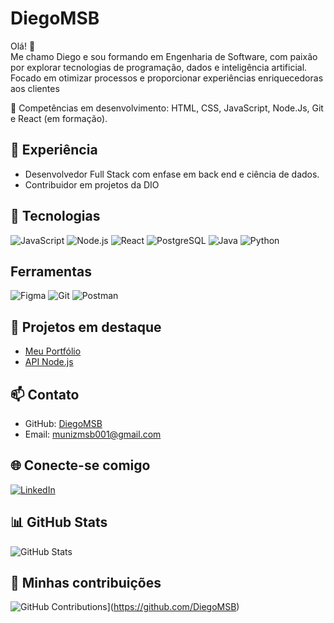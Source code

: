 # DiegoMSB

Olá! 👋  
Me chamo Diego e sou formando em Engenharia de Software, com paixão por explorar tecnologias de programação, dados e inteligência artificial. Focado em otimizar processos e proporcionar experiências enriquecedoras aos clientes

🎯 Competências em desenvolvimento: HTML, CSS, JavaScript, Node.Js, Git e React (em formação).

## 💼 Experiência
- Desenvolvedor Full Stack com enfase em back end e ciência de dados.
- Contribuidor em projetos da DIO

## 🚀 Tecnologias
![JavaScript](https://img.shields.io/badge/JavaScript-F7DF1E?style=for-the-badge&logo=javascript&logoColor=black)
![Node.js](https://img.shields.io/badge/Node.js-339933?style=for-the-badge&logo=nodedotjs&logoColor=white)
![React](https://img.shields.io/badge/React-20232A?style=for-the-badge&logo=react&logoColor=61DAFB)
![PostgreSQL](https://img.shields.io/badge/PostgreSQL-000?style=for-the-badge&logo=postgresql)
![Java](https://img.shields.io/badge/java-%23ED8B00.svg?style=for-the-badge&logo=openjdk&logoColor=white)
![Python](https://img.shields.io/badge/python-3670A0?style=for-the-badge&logo=python&logoColor=ffdd54)

## Ferramentas
![Figma](https://img.shields.io/badge/Figma-696969?style=for-the-badge&logo=figma&logoColor=figma)
![Git](https://img.shields.io/badge/GIT-E44C30?style=for-the-badge&logo=git&logoColor=white)
![Postman](https://img.shields.io/badge/Postman-FF6C37.svg?style=for-the-badge&logo=Postman&logoColor=white)

## 🌟 Projetos em destaque
- [Meu Portfólio](https://github.com/DiegoMSB/portfolio)
- [API Node.js](https://github.com/DiegoMSB/api-node)

## 📫 Contato
- GitHub: [DiegoMSB](https://github.com/DiegoMSB)  
- Email: munizmsb001@gmail.com

## 🌐 Conecte-se comigo
[![LinkedIn](https://img.shields.io/badge/LinkedIn-0077B5?style=for-the-badge&logo=linkedin&logoColor=white)](https://www.linkedin.com/in/diegobritodbs)

## 📊 GitHub Stats
![GitHub Stats](https://github-readme-stats.vercel.app/api?username=DiegoMSB&theme=transparent&bg_color=000&border_color=30A3DC&show_icons=true&icon_color=30A3DC&title_color=E94D5F&text_color=FFF)

## 🧠 Minhas contribuições
![GitHub Contributions](https://github-readme-streak-stats.herokuapp.com/?user=DiegoMSB&theme=dark)](https://github.com/DiegoMSB)
